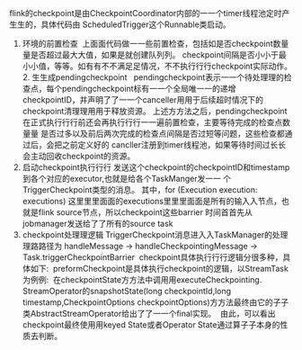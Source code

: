 flink的checkpoint是由CheckpointCoordinator内部的⼀一个timer线程池定时产⽣生的，具体代码由 ScheduledTrigger这个Runnable类启动。
1. 环境的前置检查
![]()
上⾯面代码做⼀一些前置检查，包括如是否checkpoint数量量是否超过最⼤大值，如果是就创建队列列。
checkpoint间隔是否⼩小于最⼩小值，等等。如有有不不满⾜足情况，不不执⾏行行checkpoint实际动作。 2. ⽣生成pendingcheckpoint
![]()
![]()
pendingcheckpoint表示⼀一个待处理理的检查点，每个pendingcheckpoint标有⼀一个全局唯⼀一的递增 checkpointID，并声明了了⼀一个canceller⽤用于后续超时情况下的checkpoint清理理⽤用于释放资源。 上述⽅方法之后，pendingcheckpoint在正式执⾏行行前还会再执⾏行行⼀一遍前置检查，主要等待完成的检查点数量量 是否过多以及前后两次完成的检查点间隔是否过短等问题，这些检查都通过后，会把之前定义好的
 cancller注册到timer线程池，如果等待时间过⻓长会主动回收checkpoint的资源。
3. 启动checkpoint执⾏行行
发送这个checkpoint的checkpointID和timestamp到各个对应的executor,也就是给各个TaskManger发⼀一 个TriggerCheckpoint类型的消息。
其中，for (Execution execution: executions) 这⾥里里⾯面的executions⾥里里⾯面是所有的输⼊入节点，也就是flink source节点，所以checkpoint这些barrier 时间⾸首先从jobmanager发送给了了所有的source task
4. checkpoint处理理逻辑 TriggerCheckpoint消息进⼊入TaskManager的处理理路路径为 handleMessage -> handleCheckpointingMessage -> Task.triggerCheckpointBarrier
![]()
checkpoint具体执⾏行行逻辑分很多种，具体如下:
![]()
preformCheckpoint是具体执⾏checkpoint的逻辑，以StreamTask为例例:
![]()
在checkpointState⽅方法中调⽤用executeCheckpointing.
 StreamOperator的snapshotState(long checkpointId,long timestamp,CheckpointOptions checkpointOptions)⽅方法最终由它的⼦子类AbstractStreamOperator给出了了⼀一个final实现。
![]()
由此，可以看出checkpoint最终使⽤用keyed State或者Operator State通过算⼦子本身的性质去判断。
